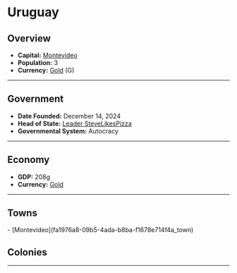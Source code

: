 <!--UNDEDITED FILE, remove this entire line if this file has been edited!-->
# <!--NAME-->Uruguay<!--NAME-->

## Overview

- **Capital:** <!--CAPITAL_LINK-->[Montevideo](fa1976a8-09b5-4ada-b8ba-f1678e714f4a_town)<!--CAPITAL_LINK-->
- **Population:** <!--POPULATION-->3<!--POPULATION-->
- **Currency:** <!--CURRENCY_LINK-->[Gold](Gold_currency)<!--CURRENCY_LINK--> (<!--CURRENCY_ABV-->G<!--CURRENCY_ABV-->)

---

## Government

- **Date Founded:** <!--FOUNDED-->December 14, 2024<!--FOUNDED-->
- **Head of State:** <!--LEADER_TITLE_LINK-->[Leader SteveLikesPizza](SteveLikesPizza_user)<!--LEADER_TITLE_LINK-->
- **Governmental System:** <!--GOVERNMENT-->Autocracy<!--GOVERNMENT-->

---

## Economy

- **GDP:** <!--GDP-->208g<!--GDP-->
- **Currency:** <!--CURRENCY_LINK-->[Gold](Gold_currency)<!--CURRENCY_LINK-->

---

## Towns

<!--TOWNS-->- [Montevideo](fa1976a8-09b5-4ada-b8ba-f1678e714f4a_town)<!--TOWNS-->

## Colonies

<!--COLONIES--><!--COLONIES-->

---